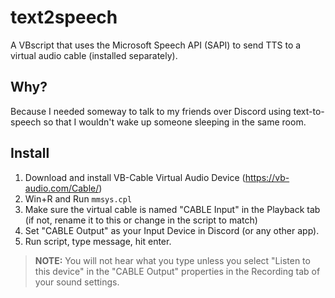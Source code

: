 # text2speech
A VBscript that uses the Microsoft Speech API (SAPI) to send TTS to a virtual audio cable (installed separately).

## Why?

Because I needed someway to talk to my friends over Discord using text-to-speech so that I wouldn't wake up someone sleeping in the same room.

## Install

1. Download and install VB-Cable Virtual Audio Device (https://vb-audio.com/Cable/)
2. Win+R and Run `mmsys.cpl`
3. Make sure the virtual cable is named "CABLE Input" in the Playback tab (if not, rename it to this or change in the script to match)
4. Set "CABLE Output" as your Input Device in Discord (or any other app).
5. Run script, type message, hit enter.

>**NOTE:** You will not hear what you type unless you select "Listen to this device" in the "CABLE Output" properties in the Recording tab of your sound settings.
